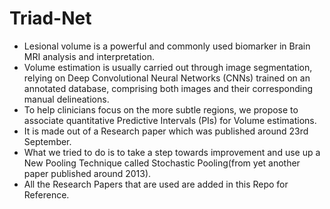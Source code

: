 # Triad-Net

*  Lesional volume is a powerful and commonly used biomarker in Brain MRI
analysis and interpretation.
* Volume estimation is usually carried out through image segmentation, relying on Deep Convolutional Neural Networks (CNNs) trained on an annotated
database, comprising both images and their corresponding manual delineations.
* To help clinicians focus on the more subtle regions, we propose to associate quantitative Predictive Intervals (PIs)  for Volume estimations.
* It is made out of a Research paper which was published around 23rd September.
* What we tried to do is to take a step towards improvement and use up a New Pooling Technique called Stochastic Pooling(from yet another paper published around 2013).
* All the Research Papers that are used are added in this Repo for Reference.
